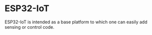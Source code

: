 # ESP32-IoT
ESP32-IoT is intended as a base platform to which one can easily add sensing or control code. 
